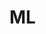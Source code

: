 <!--
 * @Descripttion: 
 * @version: 
 * @Author: Frank
 * @Date: 2020-05-11 21:54:59
 * @LastEditors: Frank
 * @LastEditTime: 2020-05-11 21:55:10
 -->
# ML